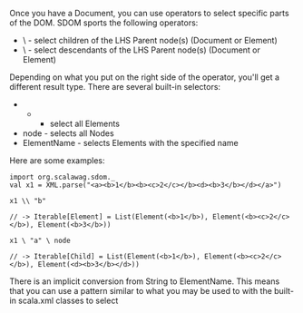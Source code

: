 Once you have a Document, you can use operators to select specific parts of the DOM.  SDOM sports the following operators:

* \ - select children of the LHS Parent node(s) (Document or Element)
* \\ - select descendants of the LHS Parent node(s) (Document or Element)

Depending on what you put on the right side of the operator, you'll get a different result type.  There are several built-in selectors:

* * - select all Elements
* node - selects all Nodes
* ElementName - selects Elements with the specified name

Here are some examples:

    import org.scalawag.sdom._
    val x1 = XML.parse("<a><b>1</b><b><c>2</c></b><d><b>3</b></d></a>")

    x1 \\ "b"

    // -> Iterable[Element] = List(Element(<b>1</b>), Element(<b><c>2</c></b>), Element(<b>3</b>))

    x1 \ "a" \ node

    // -> Iterable[Child] = List(Element(<b>1</b>), Element(<b><c>2</c></b>), Element(<d><b>3</b></d>))

There is an implicit conversion from String to ElementName.  This means that you can use a pattern similar to what you may be used to with the built-in scala.xml classes to select

